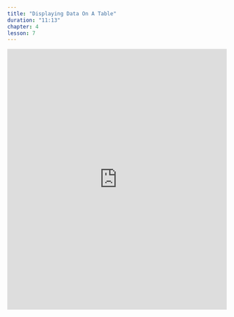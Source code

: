```yaml
---
title: "Displaying Data On A Table"
duration: "11:13"
chapter: 4
lesson: 7
---
```


<iframe width="100%" height="600" src="https://www.youtube.com/embed/FPRDePhj7j8" title="YouTube video player" frameborder="0" allow="accelerometer; autoplay; clipboard-write; encrypted-media; gyroscope; picture-in-picture; web-share" allowfullscreen></iframe>